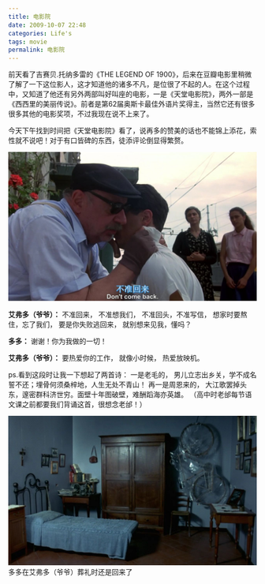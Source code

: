 ```yaml
---
title: 电影院 
date: 2009-10-07 22:48
categories: Life's
tags: movie
permalink: 电影院
---
```


前天看了吉赛贝.托纳多雷的《THE LEGEND OF 1900》，后来在豆瓣电影里稍微了解了一下这位影人，这才知道他的诸多不凡，是位很了不起的人。在这个过程中，又知道了他还有另外两部叫好叫座的电影，一是《天堂电影院》，两外一部是《西西里的美丽传说》。前者是第62届奥斯卡最佳外语片奖得主，当然它还有很多很多其他的电影奖项，不过我现在说不上来了。

今天下午找到时间把《天堂电影院》看了，说再多的赞美的话也不能锦上添花，索性就不说吧！对于有口皆碑的东西，徒添评论倒显得繁赘。

![](/image/图/天堂电影院01.jpg)

**艾弗多（爷爷）：**
不准回来，
不准想我们，
不准回头，不准写信，
想家时要熬住，忘了我们，
要是你失败逃回来，
就别想来见我，懂吗？

**多多：**
谢谢！你为我做的一切！

**艾弗多（爷爷）：**
要热爱你的工作，
就像小时候，
热爱放映机。

ps.看到这段时让我一下想起了两首诗：
一是老毛的，
男儿立志出乡关，学不成名誓不还；埋骨何须桑梓地，人生无处不青山！
再一是周恩来的，
大江歌罢掉头东，邃密群科济世穷。面壁十年图破壁，难酬蹈海亦英雄。
（高中时老邰每节语文课之前都要我们背诵这首，很想念老邰！）

![](/image/图/天堂电影院02.jpg)
多多在艾弗多（爷爷）葬礼时还是回来了